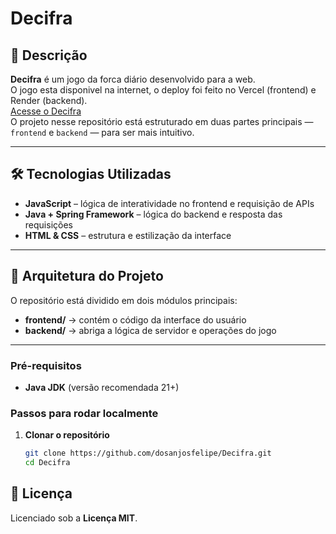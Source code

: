 # Decifra

## 📌 Descrição

**Decifra** é um jogo da forca diário desenvolvido para a web.  
O jogo esta disponivel na internet, o deploy foi feito no Vercel (frontend) e Render (backend).  
[Acesse o Decifra](https://decifraa.vercel.app)  
O projeto nesse repositório está estruturado em duas partes principais — `frontend` e `backend` — para ser mais intuitivo.

---

## 🛠 Tecnologias Utilizadas

- **JavaScript** – lógica de interatividade no frontend e requisição de APIs
- **Java + Spring Framework** – lógica do backend e resposta das requisições
- **HTML & CSS** – estrutura e estilização da interface

---

## 📂 Arquitetura do Projeto

O repositório está dividido em dois módulos principais:

- **frontend/** → contém o código da interface do usuário
- **backend/** → abriga a lógica de servidor e operações do jogo

---

### Pré-requisitos

- **Java JDK** (versão recomendada 21+)

### Passos para rodar localmente

1. **Clonar o repositório**
   ```bash
   git clone https://github.com/dosanjosfelipe/Decifra.git
   cd Decifra
   ```

## 📜 Licença

Licenciado sob a **Licença MIT**.
